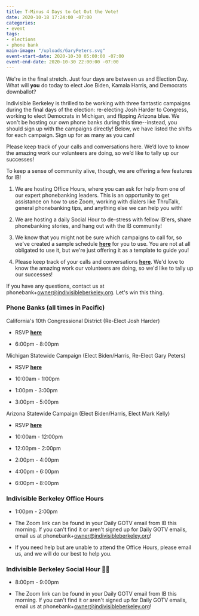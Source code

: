 ```yaml
---
title: T-Minus 4 Days to Get Out the Vote!
date: 2020-10-18 17:24:00 -07:00
categories:
- event
tags:
- elections
- phone bank
main-image: "/uploads/GaryPeters.svg"
event-start-date: 2020-10-30 05:00:00 -07:00
event-end-date: 2020-10-30 22:00:00 -07:00
---
```


We're in the final stretch. Just four days are between us and Election Day. What will **you** do today to elect Joe Biden, Kamala Harris, and Democrats downballot?

Indivisible Berkeley is thrilled to be working with three fantastic campaigns during the final days of the election: re-electing Josh Harder to Congress, working to elect Democrats in Michigan, and flipping Arizona blue. We won't be hosting our own phone banks during this time--instead, you should sign up with the campaigns directly! Below, we have listed the shifts for each campaign. Sign up for as many as you can!

Please keep track of your calls and conversations here. We’d love to know the amazing work our volunteers are doing, so we’d like to tally up our successes!

To keep a sense of community alive, though, we are offering a few features for IB!

1. We are hosting Office Hours, where you can ask for help from one of our expert phonebanking leaders. This is an opportunity to get assistance on how to use Zoom, working with dialers like ThruTalk, general phonebanking tips, and anything else we can help you with!

2. We are hosting a daily Social Hour to de-stress with fellow IB'ers, share phonebanking stories, and hang out with the IB community!

3. We know that you might not be sure which campaigns to call for, so we've created a sample schedule **[here](https://docs.google.com/document/d/1wvNNIJYZ9EQVh3nw6ALxjls-0jvzGCmAb45IJqdi3tQ/edit?usp=sharing)** for you to use. You are not at all obligated to use it, but we're just offering it as a template to guide you!

4. Please keep track of your calls and conversations **[here](https://docs.google.com/forms/d/e/1FAIpQLSciXaJbyMpPyk1Vc50wSdJlR0YiCBxo8zmrSXgzPqPeI-DwoQ/viewform)**. We'd love to know the amazing work our volunteers are doing, so we'd like to tally up our successes!

If you have any questions, contact us at phonebank\+owner@indivisibleberkeley.org. Let's win this thing.

### **Phone Banks (all times in Pacific)**

California's 10th Congressional District (Re-Elect Josh Harder)

* RSVP **[here](https://www.mobilize.us/harderforcongress/event/326788/)**

* 6:00pm - 8:00pm

Michigan Statewide Campaign (Elect Biden/Harris, Re-Elect Gary Peters)

* RSVP **[here](https://www.mobilize.us/onecampaignformichigan/event/332707/)**

* 10:00am - 1:00pm

* 1:00pm - 3:00pm

* 3:00pm - 5:00pm

Arizona Statewide Campaign (Elect Biden/Harris, Elect Mark Kelly)

* RSVP **[here](https://www.mobilize.us/missionforaz/event/268317/)**

* 10:00am - 12:00pm

* 12:00pm - 2:00pm

* 2:00pm - 4:00pm

* 4:00pm - 6:00pm

* 6:00pm - 8:00pm

### **Indivisible Berkeley Office Hours**

* 1:00pm - 2:00pm

* The Zoom link can be found in your Daily GOTV email from IB this morning. If you can't find it or aren't signed up for Daily GOTV emails, email us at phonebank\+owner@indivisibleberkeley.org!

* If you need help but are unable to attend the Office Hours, please email us, and we will do our best to help you.

### **Indivisible Berkeley Social Hour 🍷🍻**

* 8:00pm - 9:00pm

* The Zoom link can be found in your Daily GOTV email from IB this morning. If you can't find it or aren't signed up for Daily GOTV emails, email us at phonebank\+owner@indivisibleberkeley.org!